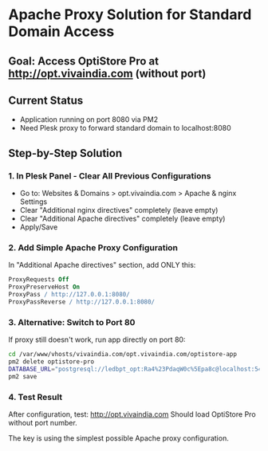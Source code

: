 # Apache Proxy Solution for Standard Domain Access

## Goal: Access OptiStore Pro at http://opt.vivaindia.com (without port)

## Current Status
- Application running on port 8080 via PM2
- Need Plesk proxy to forward standard domain to localhost:8080

## Step-by-Step Solution

### 1. In Plesk Panel - Clear All Previous Configurations
- Go to: Websites & Domains > opt.vivaindia.com > Apache & nginx Settings
- Clear "Additional nginx directives" completely (leave empty)
- Clear "Additional Apache directives" completely (leave empty)
- Apply/Save

### 2. Add Simple Apache Proxy Configuration
In "Additional Apache directives" section, add ONLY this:

```apache
ProxyRequests Off
ProxyPreserveHost On
ProxyPass / http://127.0.0.1:8080/
ProxyPassReverse / http://127.0.0.1:8080/
```

### 3. Alternative: Switch to Port 80
If proxy still doesn't work, run app directly on port 80:

```bash
cd /var/www/vhosts/vivaindia.com/opt.vivaindia.com/optistore-app
pm2 delete optistore-pro
DATABASE_URL="postgresql://ledbpt_opt:Ra4%23PdaqW0c%5Epa8c@localhost:5432/ieopt" NODE_ENV="production" PORT="80" pm2 start /var/www/vhosts/vivaindia.com/opt.vivaindia.com/optistore-app/dist/index.js --name optistore-pro
pm2 save
```

### 4. Test Result
After configuration, test: http://opt.vivaindia.com
Should load OptiStore Pro without port number.

The key is using the simplest possible Apache proxy configuration.